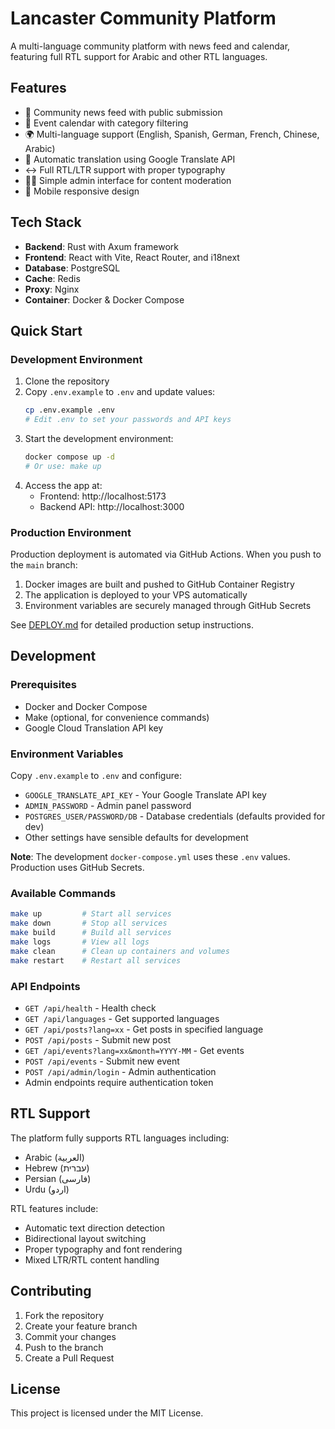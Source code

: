 # Lancaster Community Platform

A multi-language community platform with news feed and calendar, featuring full RTL support for Arabic and other RTL languages.

## Features

- 📰 Community news feed with public submission
- 📅 Event calendar with category filtering
- 🌍 Multi-language support (English, Spanish, German, French, Chinese, Arabic)
- 🔄 Automatic translation using Google Translate API
- ↔️ Full RTL/LTR support with proper typography
- 👨‍💼 Simple admin interface for content moderation
- 📱 Mobile responsive design

## Tech Stack

- **Backend**: Rust with Axum framework
- **Frontend**: React with Vite, React Router, and i18next
- **Database**: PostgreSQL
- **Cache**: Redis
- **Proxy**: Nginx
- **Container**: Docker & Docker Compose

## Quick Start

### Development Environment

1. Clone the repository
2. Copy `.env.example` to `.env` and update values:
   ```bash
   cp .env.example .env
   # Edit .env to set your passwords and API keys
   ```
3. Start the development environment:
   ```bash
   docker compose up -d
   # Or use: make up
   ```
4. Access the app at:
   - Frontend: http://localhost:5173
   - Backend API: http://localhost:3000

### Production Environment

Production deployment is automated via GitHub Actions. When you push to the `main` branch:

1. Docker images are built and pushed to GitHub Container Registry
2. The application is deployed to your VPS automatically
3. Environment variables are securely managed through GitHub Secrets

See [DEPLOY.md](DEPLOY.md) for detailed production setup instructions.

## Development

### Prerequisites

- Docker and Docker Compose
- Make (optional, for convenience commands)
- Google Cloud Translation API key

### Environment Variables

Copy `.env.example` to `.env` and configure:

- `GOOGLE_TRANSLATE_API_KEY` - Your Google Translate API key
- `ADMIN_PASSWORD` - Admin panel password
- `POSTGRES_USER/PASSWORD/DB` - Database credentials (defaults provided for dev)
- Other settings have sensible defaults for development

**Note**: The development `docker-compose.yml` uses these `.env` values. Production uses GitHub Secrets.

### Available Commands

```bash
make up         # Start all services
make down       # Stop all services
make build      # Build all services
make logs       # View all logs
make clean      # Clean up containers and volumes
make restart    # Restart all services
```

### API Endpoints

- `GET /api/health` - Health check
- `GET /api/languages` - Get supported languages
- `GET /api/posts?lang=xx` - Get posts in specified language
- `POST /api/posts` - Submit new post
- `GET /api/events?lang=xx&month=YYYY-MM` - Get events
- `POST /api/events` - Submit new event
- `POST /api/admin/login` - Admin authentication
- Admin endpoints require authentication token

## RTL Support

The platform fully supports RTL languages including:

- Arabic (العربية)
- Hebrew (עברית)
- Persian (فارسی)
- Urdu (اردو)

RTL features include:

- Automatic text direction detection
- Bidirectional layout switching
- Proper typography and font rendering
- Mixed LTR/RTL content handling

## Contributing

1. Fork the repository
2. Create your feature branch
3. Commit your changes
4. Push to the branch
5. Create a Pull Request

## License

This project is licensed under the MIT License.
